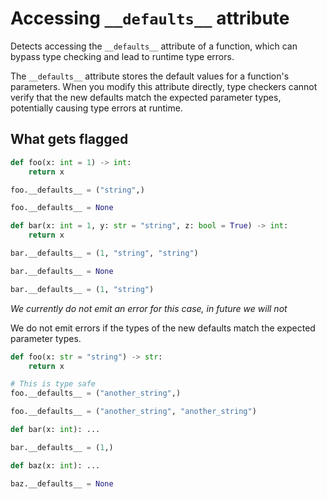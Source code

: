 # Accessing `__defaults__` attribute

Detects accessing the `__defaults__` attribute of a function, which can bypass type checking and lead to runtime type errors.

The `__defaults__` attribute stores the default values for a function's parameters. When you modify this attribute directly, type checkers cannot verify that the new defaults match the expected parameter types, potentially causing type errors at runtime.

## What gets flagged

```python
def foo(x: int = 1) -> int:
    return x

foo.__defaults__ = ("string",)

foo.__defaults__ = None

def bar(x: int = 1, y: str = "string", z: bool = True) -> int:
    return x

bar.__defaults__ = (1, "string", "string")

bar.__defaults__ = None

bar.__defaults__ = (1, "string")

```

*We currently do not emit an error for this case, in future we will not*

We do not emit errors if the types of the new defaults match the expected parameter types.

```python
def foo(x: str = "string") -> str:
    return x

# This is type safe
foo.__defaults__ = ("another_string",)

foo.__defaults__ = ("another_string", "another_string")

def bar(x: int): ...

bar.__defaults__ = (1,)

def baz(x: int): ...

baz.__defaults__ = None
```
